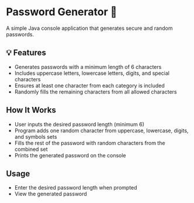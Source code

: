 # Password Generator 🔐

A simple Java console application that generates secure and random passwords.

## 💡 Features
- Generates passwords with a minimum length of 6 characters  
- Includes uppercase letters, lowercase letters, digits, and special characters  
- Ensures at least one character from each category is included  
- Randomly fills the remaining characters from all allowed characters

## How It Works
- User inputs the desired password length (minimum 6)  
- Program adds one random character from uppercase, lowercase, digits, and symbols sets  
- Fills the rest of the password with random characters from the combined set  
- Prints the generated password on the console

## Usage
- Enter the desired password length when prompted  
- View the generated password
